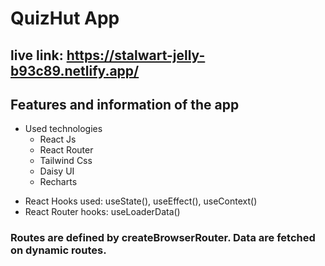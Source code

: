 # QuizHut App

## live link: https://stalwart-jelly-b93c89.netlify.app/

## Features and information of the app

- Used technologies
  - React Js
  - React Router
  - Tailwind Css
  - Daisy UI
  * Recharts

* React Hooks used: useState(), useEffect(), useContext()
* React Router hooks: useLoaderData()

### Routes are defined by createBrowserRouter. Data are fetched on dynamic routes.
